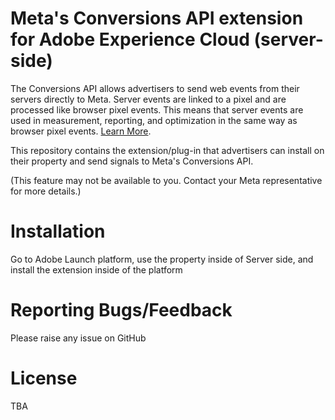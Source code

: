 # Meta's Conversions API extension for Adobe Experience Cloud (server-side)

The Conversions API allows advertisers to send web events from their servers directly to Meta. Server events are linked to a pixel and are processed like browser pixel events. This means that server events are used in measurement, reporting, and optimization in the same way as browser pixel events. [Learn More](https://developers.facebook.com/docs/marketing-api/conversions-api).

This repository contains the extension/plug-in that advertisers can install on their property and send signals to Meta's Conversions API.

(This feature may not be available to you. Contact your Meta representative for more details.)

# Installation

Go to Adobe Launch platform, use the property inside of Server side, and install the extension inside of the platform

# Reporting Bugs/Feedback
Please raise any issue on GitHub

# License
TBA
